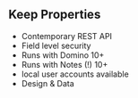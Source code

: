 ## Keep Properties

-   Contemporary REST API
-   Field level security
-   Runs with Domino 10+
-   Runs with Notes (!) 10+
-   local user accounts available
-   Design & Data
